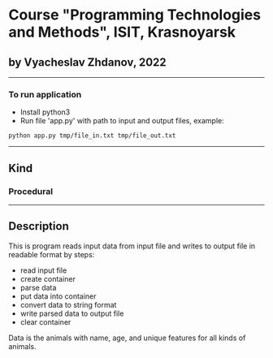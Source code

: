# Course "Programming Technologies and Methods", ISIT, Krasnoyarsk
## by Vyacheslav Zhdanov, 2022

---
### To run application
- Install python3
- Run file 'app.py' with path to input and output files, example:

`python app.py tmp/file_in.txt tmp/file_out.txt`

---
## Kind
### Procedural
---
## Description
This is program reads input data from input file and writes to output file in readable format by steps:
- read input file
- create container
- parse data
- put data into container
- convert data to string format
- write parsed data to output file
- clear container

Data is the animals with name, age, and unique features for all kinds of animals.
